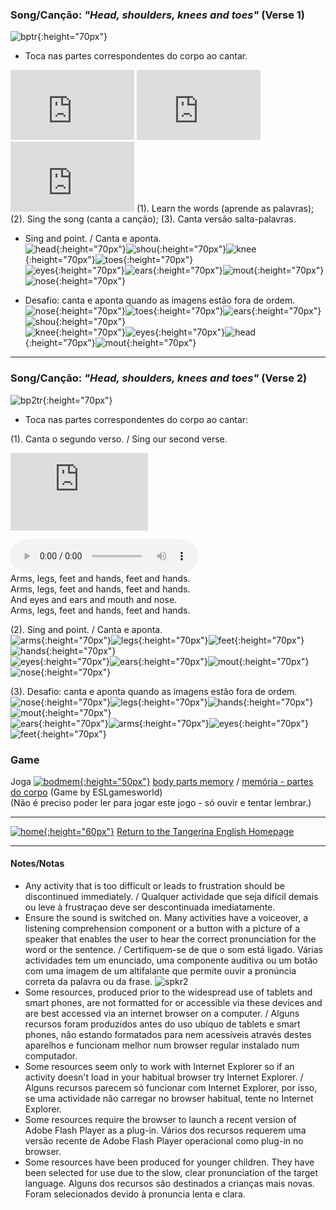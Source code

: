 ### Song/Canção: *"Head, shoulders, knees and toes"*  (Verse 1)  

![bptr](https://1blockatatime.github.io/English/images2/bp_tr.PNG){:height="70px"}  
* Toca nas partes correspondentes do corpo ao cantar.  

<iframe width="198" height="112" src="https://www.youtube.com/embed/lMQcwNZVUO8" frameborder="0" allow="accelerometer; autoplay; clipboard-write; encrypted-media; gyroscope; picture-in-picture" allowfullscreen></iframe> <iframe width="198" height="112" src="https://www.youtube.com/embed/ZanHgPprl-0" frameborder="0" allow="accelerometer; autoplay; clipboard-write; encrypted-media; gyroscope; picture-in-picture" allowfullscreen></iframe> <iframe width="198" height="112" src="https://www.youtube.com/embed/FkL8j0wIRf8" frameborder="0" allow="accelerometer; autoplay; clipboard-write; encrypted-media; gyroscope; picture-in-picture" allowfullscreen></iframe>  
(1). Learn the words (aprende as palavras); (2). Sing the song (canta a canção); (3). Canta versão salta-palavras.  
<!--[(1). Learn (aprende)](https://www.youtube.com/watch?v=lMQcwNZVUO8); [(2). Sing (canta)](https://www.youtube.com/watch?v=ZanHgPprl-0); [(3). Canta versão salta-palavras.](https://www.youtube.com/watch?v=FkL8j0wIRf8)-->   

* Sing and point. / Canta e aponta.  
![head](https://1blockatatime.github.io/English/images/head.png){:height="70px"}![shou](https://1blockatatime.github.io/English/images/shou.png){:height="70px"}![knee](https://1blockatatime.github.io/English/images/knee.png){:height="70px"}![toes](https://1blockatatime.github.io/English/images/toes.png){:height="70px"}  
![eyes](https://1blockatatime.github.io/English/images/eyes.png){:height="70px"}![ears](https://1blockatatime.github.io/English/images/ears.png){:height="70px"}![mout](https://1blockatatime.github.io/English/images/mout.png){:height="70px"}![nose](https://1blockatatime.github.io/English/images/nose.png){:height="70px"}  

* Desafio: canta e aponta quando as imagens estão fora de ordem.      
![nose](https://1blockatatime.github.io/English/images/nose.png){:height="70px"}![toes](https://1blockatatime.github.io/English/images/toes.png){:height="70px"}![ears](https://1blockatatime.github.io/English/images/ears.png){:height="70px"}![shou](https://1blockatatime.github.io/English/images/shou.png){:height="70px"}  
![knee](https://1blockatatime.github.io/English/images/knee.png){:height="70px"}![eyes](https://1blockatatime.github.io/English/images/eyes.png){:height="70px"}![head](https://1blockatatime.github.io/English/images/head.png){:height="70px"}![mout](https://1blockatatime.github.io/English/images/mout.png){:height="70px"}  

***

### Song/Canção: *"Head, shoulders, knees and toes"*  (Verse 2)  

![bp2tr](https://1blockatatime.github.io/English/images2/bp2_tr.PNG){:height="70px"}  
* Toca nas partes correspondentes do corpo ao cantar:  

(1). Canta o segundo verso. / Sing our second verse.  

<iframe width="220" height="124" src="https://www.youtube.com/embed/bghNqyXXGZs" frameborder="0" allow="accelerometer; autoplay; clipboard-write; encrypted-media; gyroscope; picture-in-picture" allowfullscreen></iframe>  

<audio src="audio/hskt_v2.mp3" controls preload></audio>  
Arms, legs, feet and hands, feet and hands.  
Arms, legs, feet and hands, feet and hands.  
And eyes and ears and mouth and nose.  
Arms, legs, feet and hands, feet and hands.  

(2). Sing and point. / Canta e aponta.   
![arms](https://1blockatatime.github.io/English/images/arms.PNG){:height="70px"}![legs](https://1blockatatime.github.io/English/images/legs.PNG){:height="70px"}![feet](https://1blockatatime.github.io/English/images/feet.PNG){:height="70px"}![hands](https://1blockatatime.github.io/English/images/hands.PNG){:height="70px"}  
![eyes](https://1blockatatime.github.io/English/images/eyes.png){:height="70px"}![ears](https://1blockatatime.github.io/English/images/ears.png){:height="70px"}![mout](https://1blockatatime.github.io/English/images/mout.png){:height="70px"}![nose](https://1blockatatime.github.io/English/images/nose.png){:height="70px"}  

(3). Desafio: canta e aponta quando as imagens estão fora de ordem.     
![nose](https://1blockatatime.github.io/English/images/nose.png){:height="70px"}![legs](https://1blockatatime.github.io/English/images/legs.PNG){:height="70px"}![hands](https://1blockatatime.github.io/English/images/hands.PNG){:height="70px"}![mout](https://1blockatatime.github.io/English/images/mout.png){:height="70px"}  
![ears](https://1blockatatime.github.io/English/images/ears.png){:height="70px"}![arms](https://1blockatatime.github.io/English/images/arms.PNG){:height="70px"}![eyes](https://1blockatatime.github.io/English/images/eyes.png){:height="70px"}![feet](https://1blockatatime.github.io/English/images/feet.PNG){:height="70px"}  

### Game
Joga [![bodmem](https://1blockatatime.github.io/English/images2/bodmem.PNG){:height="50px"}]([http://www.eslgamesworld.com/members/games/vocabulary/memoryaudio/colours/index.html](https://www.eslgamesworld.com/members/games/vocabulary/memoryaudio/body%20parts%20i%20can/index.html)) [body parts memory]([http://www.eslgamesworld.com/members/games/vocabulary/memoryaudio/colours/index.html](https://www.eslgamesworld.com/members/games/vocabulary/memoryaudio/body%20parts%20i%20can/index.html)) / [memória - partes do corpo]([http://www.eslgamesworld.com/members/games/vocabulary/memoryaudio/colours/index.html](https://www.eslgamesworld.com/members/games/vocabulary/memoryaudio/body%20parts%20i%20can/index.html)) (Game by ESLgamesworld)  
(Não é preciso poder ler para jogar este jogo - só ouvir e tentar lembrar.)  

***
[![home](https://1blockatatime.github.io/English/images/home.png){:height="60px"}](https://tangerina-pt.github.io/English) [Return to the Tangerina English Homepage](https://tangerina-pt.github.io/English)  

***

#### Notes/Notas
* Any activity that is too difficult or leads to frustration should be discontinued immediately. / Qualquer actividade que seja difícil demais ou leve à frustraçao deve ser descontinuada imediatamente.
* Ensure the sound is switched on. Many activities have a voiceover, a listening comprehension component or a button with a picture of a speaker that enables the user to hear the correct pronunciation for the word or the sentence. / Certifiquem-se de que o som está ligado. Várias actividades tem um enunciado, uma componente auditiva ou um botão com uma imagem de um altifalante que permite ouvir a pronúncia correta da palavra ou da frase. ![spkr2](/images/spkr2.PNG)
* Some resources, produced prior to the widespread use of tablets and smart phones, are not formatted for or accessible via these devices and are best accessed via an internet browser on a computer. / Alguns recursos foram produzidos antes do uso ubíquo de tablets e smart phones, não estando formatados para nem acessíveis através destes aparelhos e funcionam melhor num browser regular instalado num computador.
* Some resources seem only to work with Internet Explorer so if an activity doesn't load in your habitual browser try Internet Explorer. / Alguns recursos parecem só funcionar com Internet Explorer, por isso, se uma actividade não carregar no browser habitual, tente no Internet Explorer.
* Some resources require the browser to launch a recent version of Adobe Flash Player as a plug-in. Vários dos recursos requerem uma versão recente de Adobe Flash Player operacional como plug-in no browser.
* Some resources have been produced for younger children. They have been selected for use due to the slow, clear pronunciation of the target language. Alguns dos recursos são destinados a crianças mais novas. Foram selecionados devido à pronuncia lenta e clara.
